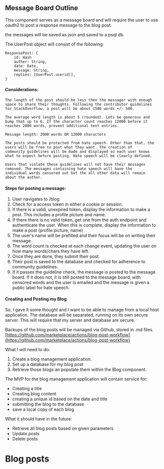 ## Message Board Outline

This component serves as a message board and will require the user to 
use oauth2 to post a response message to the blog post.
 
 the messages will be saved as json and saved to a psql db.
 
The UserPost object will consist of the following:

``` 	
ResponsePost: {
	id: Hash			
	auther: String,
	date: Date,
	message: String,
	replies: [UserPost.userid)],
}
```

#### Considerations: 
	The length of the post should be less then the messager with enough 
 	space to share their thoughts. Following the contributor guidelines
 	for StackOverflow, a post will be about 1500 words +/- 500. 

	The average word length is about 5 (rounded). Lets be generous and
	bump that up to 6. If the character count reaches 12000 before it 
 	reaches 2000 words, prevent additional text entries. 
 
 	Message length: 2000 words OR 12000 characters
 
 	The posts should be protected from hate speech. Other than that, the
 	users will be free to post what they want. The creation of 
 	community guidelines will be made and displayed so each user knows
 	what to expect before posting. Hate speech will be clearly defined.
 
	Users that violate these guidelines will not have their messages
	removed. The messages containing hate speech will have the 
 	individual words censored out but the all other data will remain
 	about the author.
 
#### Steps for posting a message:
1. User navigates to /blog
2. Check for a access token in either a cookie or session.
3. If there is a valid, unexpired token, display the information
		to make a post. This includes a profile picture and name.
4. If there there is no valid token, get one from the auth endpoint
		and authenticate the user. When this is complete, display the 
		information to make a post (profile picture, name)
5. The user's name will be prefilled and their focus will be on 
		writing their message. 
6. The word count is checked at each change event, updating the user
		on how many words/chars they have left.
7. Once they are done, they submit their post.
8. Their post is saved to the database and checked for adherence to
		community guidelines.
9. If it passes the guideline check, the message is posted to the
		message board. If it does not, it is still posted to the message
		board, with censored words and the user is emailed and the message
		is given a public label for hate speech. 


#### Creating and Posting my Blog
So, I gave it some thought and I want to be able to manage from a local host
application. The database will be separated, running on its own secure server. 
This will require that my server and database are secure. 

Backups of the blog posts will be managed via Github, stored in .md files.
[https://github.com/marketplace/actions/blog-post-workflow](https://github.com/marketplace/actions/blog-post-workflow)

What I will need to do:
1. Create a blog management application.
2. Set up a database for my blog post
3. Retrieve those blogs an populate them within the Blog component.

The MVP for the blog management application will contain service for:
- Creating a title
-	Creating blog content
- creating a unique id based on the date and title
- submitting the blog to the database
- save a local copy of each blog

What it should have in the future:
- Retrieve all blog posts based on given parameters
- Update posts
- Delete posts

# Blog posts
<!-- BLOG-POST-LIST:START -->
<!-- BLOG-POST-LIST:END -->
